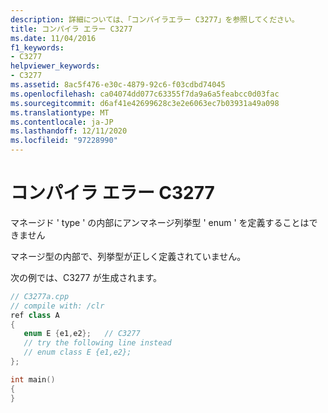 ```yaml
---
description: 詳細については、「コンパイラエラー C3277」を参照してください。
title: コンパイラ エラー C3277
ms.date: 11/04/2016
f1_keywords:
- C3277
helpviewer_keywords:
- C3277
ms.assetid: 8ac5f476-e30c-4879-92c6-f03cdbd74045
ms.openlocfilehash: ca04074dd077c63355f7da9a6a5feabcc0d03fac
ms.sourcegitcommit: d6af41e42699628c3e2e6063ec7b03931a49a098
ms.translationtype: MT
ms.contentlocale: ja-JP
ms.lasthandoff: 12/11/2020
ms.locfileid: "97228990"
---
```

# <a name="compiler-error-c3277"></a>コンパイラ エラー C3277

マネージド ' type ' の内部にアンマネージ列挙型 ' enum ' を定義することはできません

マネージ型の内部で、列挙型が正しく定義されていません。

次の例では、C3277 が生成されます。

```cpp
// C3277a.cpp
// compile with: /clr
ref class A
{
   enum E {e1,e2};   // C3277
   // try the following line instead
   // enum class E {e1,e2};
};

int main()
{
}
```
